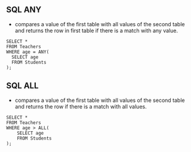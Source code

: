 ## SQL ANY 
-  compares a value of the first table with all values of the second table and returns the row in first table if there is a match with any value.

```
SELECT *
FROM Teachers
WHERE age = ANY(
  SELECT age
  FROM Students
);
```

## SQL ALL
- compares a value of the first table with all values of the second table and returns the row if there is a match with all values.

```
SELECT *
FROM Teachers
WHERE age > ALL(
    SELECT age
    FROM Students
);
```



